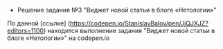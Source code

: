* Решение задания №3 "Виджет новой статьи в блоге «Нетологии»"

По данной [ссылке] (https://codepen.io/StanislavBalov/pen/JjQJXJZ?editors=1100) находится выполнение задания "Виджет новой статьи в блоге «Нетологии»" на codepen.io